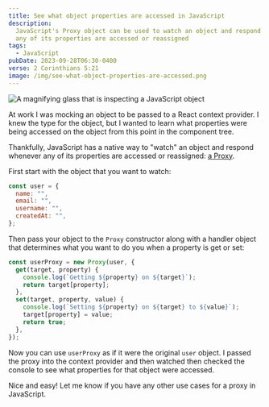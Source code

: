 ```yaml
---
title: See what object properties are accessed in JavaScript
description:
  JavaScript's Proxy object can be used to watch an object and respond whenever
  any of its properties are accessed or reassigned
tags:
  - JavaScript
pubDate: 2023-09-28T06:30-0400
verse: 2 Corinthians 5:21
image: /img/see-what-object-properties-are-accessed.png
---
```


![A magnifying glass that is inspecting a JavaScript object](/img/see-what-object-properties-are-accessed.png)

At work I was mocking an object to be passed to a React context provider. I knew
the type for the object, but I wanted to learn what properties were being
accessed on the object from this point in the component tree.

Thankfully, JavaScript has a native way to "watch" an object and respond
whenever any of its properties are accessed or reassigned:
[a Proxy](https://developer.mozilla.org/en-US/docs/Web/JavaScript/Reference/Global_Objects/Proxy).

First start with the object that you want to watch:

```js
const user = {
  name: "",
  email: "",
  username: "",
  createdAt: "",
};
```

Then pass your object to the `Proxy` constructor along with a handler object
that determines what you want to do you when a property is get or set:

```js
const userProxy = new Proxy(user, {
  get(target, property) {
    console.log(`Getting ${property} on ${target}`);
    return target[property];
  },
  set(target, property, value) {
    console.log(`Setting ${property} on ${target} to ${value}`);
    target[property] = value;
    return true;
  },
});
```

Now you can use `userProxy` as if it were the original `user` object. I passed
the proxy into the context provider and then watched then checked the console to
see what properties for that object were accessed.

Nice and easy! Let me know if you have any other use cases for a proxy in
JavaScript.

